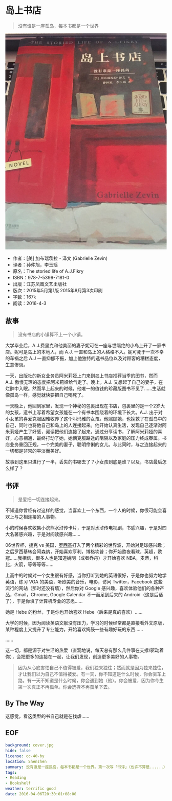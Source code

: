 岛上书店
===

> 没有谁是一座孤岛，每本书都是一个世界

![cover](cover.jpg)

- 作者：[美] 加布瑞̇̇埃拉・泽文 (Gabrielle Zevin)
- 译者：孙仲旭，李玉瑶
- 原名：The storied life of A.J.Fikry
- ISBN：978-7-5399-7181-0
- 出版：江苏凤凰文艺出版社
- 版次：2015年5月第1版 2015年8月第3次印刷
- 字数：167k
- 阅读：2016-4-3

## 故事
> 没有书店的小镇算不上一个小镇。

大学毕业后，A.J.费里克和他美丽的妻子妮可在一座与世隔绝的小岛上开了一家书店。妮可是岛上的本地人，而 A.J. 一直和岛上的人格格不入。妮可死于一次不幸的车祸之后 A.J 一直抑郁不振，加上他独特的选书品位以及对顾客的糟糕态度，生意惨淡。

一天，出版社的新女业务员阿米莉娅上门来到岛上书店推荐当季的图书，然而 A.J. 傲慢无理的态度把阿米莉娅给气走了。晚上，A.J. 又想起了自己的妻子，在烂醉中入眠。然而早上起来的时候，他唯一的值钱的珍藏版图书不见了......生活就像孤岛一样，感觉就快要把自己喝死了。

一天晚上，他回到家里，发现一个神秘的包裹出现在书店，包裹里的是一个2岁大的女孩，遗书上写着希望女孩能在一个有书本围绕着的环境下长大。A.J. 出于对小女孩的喜爱克服困难收养了这个叫玛雅的女孩。他照顾她，也挽救了在孤岛中的自己，同时也将他自己和岛上的人连接起来。他开始认真生活，发现自己逐渐对阿米莉娅产生了好感，阅读把他们连接了起来，通过分享读书，了解阿米莉娅的喜好，心意相通，最终打动了她，她俩克服路途的阻隔以及家庭的压力终成眷属。书店业务重回正规，一个完美的妻子，聪明伶俐的女儿。与此同时，与之连接起来的一切都是非常的平淡而美好。

故事到这里只进行了一半，丢失的书哪去了？小女孩到底是谁？以及，书店最后怎么样了？

## 书评
> 是爱把一切连接起来。

不知道你曾经有过这样的感觉，当喜欢上一个东西，一个人的时候，你很可能会喜欢上与之相连接的人事物。

小的时候喜欢收集小浣熊水浒传卡片，于是对水浒传电视剧，书感兴趣，于是对四大名著感兴趣，于是对阅读感兴趣......

06世界杯，捷克 vs 美国，[罗西基][1]打入了两个精彩的世界波，开始对足球感兴趣；之后罗西基转会阿森纳，开始喜欢亨利，博格坎普；你开始熬夜看球，英超，欧冠......我相信，很多人也是知道姚明（或者乔丹）才开始喜欢 NBA，麦蒂，科比，火箭，等等等等......

上高中的时候对一个女生很有好感，当你打听到她的英语很好，于是你也努力地学英语，练习 VOA 的美语，听欧美的音乐，电影，访问 Twitter，Facebook 这些流行的网站（那时还没有墙），然后你对 Google 感兴趣，喜欢体验他们的各种产品，Gmail，Chrome, Google Calendar 不一而足到后来的 Android（这是后话了），于是你填了计算机专业的志愿......

她是 Hebe 的粉丝，于是你也开始喜欢 Hebe（后来是真的喜欢）......

大学的时候，因为阅读英语文献没有压力，学习的时候经常都是直接看外文原版，某种程度上又提升了专业能力，开始喜欢捣鼓一些有趣好玩的东西......

......

这一切，都是源于对生活的热爱（直观地说，每天总有那么几件事在支撑/驱动着你），会把更多的连接在一起，让我们发现，创造更多美好的人事物。

> 因为从心底害怕自己不值得被爱，我们独来独往；然而就是因为独来独往，才让我们以为自己不值得被爱。有一天，你不知道是什么时候，你会驱车上路。有一天不知道是什么时候，你会遇到她（他）。你会被爱，因为你今生第一次真正不再孤单。你会选择不再孤单下去。

## By The Way
这感觉，看这类型的书自己就是在找虐......

## EOF
```yaml
background: cover.jpg
hide: false
license: cc-40-by
location: Shenzhen
summary: 没有谁是一座孤岛，每本书都是一个世界。第一次写「书评」（也许不算是......）
tags:
- Reading
- Bookshelf
weather: terrific good
date: 2016-04-06T20:30:01+08:00
```

[1]: http://baike.baidu.com/link?url=dtb0xbnD2BZGJRPfCa0cBfD3pVh7V_xYH_9CcEcFrvU1FdGLTnJ7NwS4X53AWTBJfbcLZQ6-SFIl9CTfbF99k4-JqNYA8mowm7nmCkFwdDLiOqvKmHQJzTYxEWkAhgHjXvgoFnSB2dD0YJyBHHDK0_
